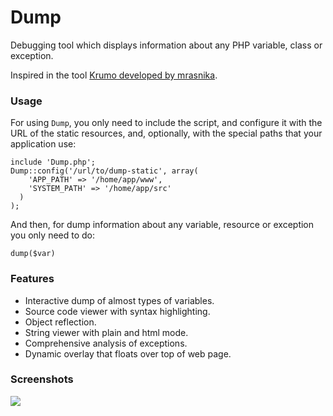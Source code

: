 # Dump

Debugging tool which displays information about any PHP variable, class or exception.

Inspired in the tool [Krumo developed by mrasnika](http://krumo.sourceforge.net/).

### Usage

For using `Dump`, you only need to include the script, and configure it with the URL of the static resources, and, optionally, with the special paths that your application use:

	include 'Dump.php';
	Dump::config('/url/to/dump-static', array(
	    'APP_PATH' => '/home/app/www',
	    'SYSTEM_PATH' => '/home/app/src'
	  )
	);

And then, for dump information about any variable, resource or exception you only need to do:
	
	dump($var)

### Features

- Interactive dump of almost types of variables.
- Source code viewer with syntax highlighting.
- Object reflection.
- String viewer with plain and html mode.
- Comprehensive analysis of exceptions.
- Dynamic overlay that floats over top of web page. 

### Screenshots

![](https://github.com/javiermarinros/dump/raw/master/screenshot.png)